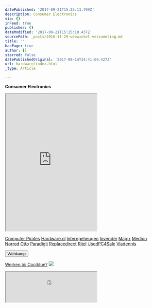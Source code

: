 ```yaml
---
datePublished: '2017-09-21T15:25:11.709Z'
description: Consumer Electronics
via: {}
inFeed: true
publisher: {}
dateModified: '2017-09-21T15:25:10.437Z'
sourcePath: _posts/2016-11-29-webwinkel-verzameling.md
title: ''
hasPage: true
author: []
starred: false
datePublishedOriginal: '2017-09-14T14:41:09.427Z'
url: hardware/index.html
_type: Article

---
```

**Consumer Electronics**

<iframe src="https://the-grid.github.io/ed-userhtml/?g=eJy1V1tvmzAUfs-vYEjNW8It98apuq7TKnXdHvqwPkUGTsCKMcg4I9W0_76DIR3tekk1iCKMDT7n-z77nIOXHz59u7i9-35pxCrhq97y0AANsbHqNlf3HFa9kP00fvUM_CV0PyhYqOKFMZnYdrY_1cMxsChWC2Okh3Cg9xuN1LOXfhrer3q9JTViCRtixkplC8sqimJ4HkAeMgmBGgpuGorKCBQx1z6nYmuuliyJjFwGj-b4aUJl-b51ldAIckuE_ppVtyqGSLLQKpjYAheUJhZFF4PaRyYi06AcPXy5_XptqJ1KJaPoWEMlZkXN0SxqTtgxsOenMgS5sE8RlEVXxgt0OPOpT4dBmnRD5uCgSyIqGCpJQ8BLsAU5FKCss4A448nI7tMkO03IzBm7s7nuUOJ43nTi6I4kutmRztjDPpOQ552vJJoGKaiCEpxCAZQic3u0dtx1xXddEz5xP3e0bx8QdM3VB6oGTCPrhMnBfms8XqIRxIpDZ4nkYP9IGm6ThnsEjRxhZQhIgMxkGkmaJBQx8jKbWAFnwba6nmXE6Suyk7yfk5Hn2P0Nuf1x3ccBUto58c5xU-K_4qjn9wVNgHxM-eAGwgL8jhRC--js_xd6_OpCBxh5uzyP06wOTiZC2A9pnu3LMHU9bz5tBOpNUQyC_JVwNSRwYop0k3KeFuj5oulgZbQhTQNzx2EQgMDMzbOUCQ2vTuO1SFmclRqNvdEThcLwXQo9dtKSRk2jLap0bIVz3ZHt1RXOcZ-rbg2hdscJFYIQLA-B6jBsJcr-mmyhDL4caS-INB474zc1wir9HpEu9xloAVrRByprHSch3KNYniOIYReB0Dm6_kxw57bbCK6rRy82g6z3li6VD1BNL61I9AR8x1Ldp7KsCgiuzH8ZE5HWaTTzpsd9T_0jzN3BYitq1Pg6VCGTm2EsDkWcJvhs4eBk7vm5ZwUSP5DYT9CjtuNwfDQdPVOSazN5upMBHG3H0MCJOXVnZn1SI-bcNo0KNjFt03rIlFZ1WMMToD4Q_gESUsdm" height="450" style=""></iframe>

[Computer Pirates][0]
[Hardware.nl][1]
[Interngeheugen][2]
[Invender][3]
[Magix][4]
[Medion][5]
[Norrod][6]
[Otto][7]
[Paradigit][8]
[Replacedirect][9]
[Ritel][10]
[UsedPC4Sale][11]
[Viadennis][12]

<button data-role="cta" style="">Wehkamp</button>

[Werken bij Coolblue?][13]
![](https://the-grid-user-content.s3-us-west-2.amazonaws.com/d4d8e480-281e-41f8-a31e-4427722137e0.png)

<iframe src="https://the-grid.github.io/ed-userhtml/?g=eJyNkDEPwiAQhXd-BbLrUatRK-2izjq4OFJAIVLbUKwa438XSV2cvOUl38u9vDs2WG9X-8Nug7WvbIHYVxSXQaDX1j-sKpA0HX4iHKbi9-HNSK8znEwpbe7LiLUyJ-0Di-hD0Cuk9OsIMY61U8ecaO-bDKBxx5G-gLBGnEHwKnhZEpZtWrYpCKe4N52KlCaJDdZsQgpmqhNunfiNaeurE-rvHBwPyMlsPCd985wsKMFl7aRyOaEECgY8FGdQ1vIRHxL_8wbVPF1G" height="100" style=""></iframe>



[0]: http://www.computerpirates.com/
[1]: http://www.hardware.nl/
[2]: http://www.interngeheugen.com/tt/?tt=2902_12_133761_Interngeheugen&r=%2F
[3]: http://www.invender.nl/ttiv/index.php?tt=352_12_133761_Invender&r=%2F
[4]: http://www.magix.com/ap/tradetracker/?tt=2074_12_133761_Magix&r=%2F
[5]: http://tc.tradetracker.net/?c=3452&m=12&a=133761
[6]: http://www.norrod.nl/tt/index.aspx?tt=23396_12_133761_Norrod&r=%2F
[7]: http://www.otto.nl/
[8]: http://www.paradigit.nl/tt/index.aspx?tt=5043_12_133761_Paradigit&r=%2F
[9]: http://www.replacedirect.nl/
[10]: http://www.ritel.nl/telecom/?tt=668_12_133761_Ritel&r=%2F
[11]: http://tc.tradetracker.net/?c=20400&m=12&a=133761&r=UsedPC4sale&u=%2F
[12]: http://www.viadennis.nl/computer/?tt=15804_12_133761_Viadennis&r=%2F
[13]: http://prf.hn/click/camref:1100l3bs3/creativeref:1011l11074